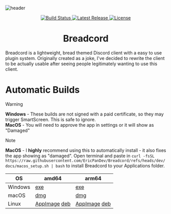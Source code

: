 ![header](https://capsule-render.vercel.app/api?type=soft&height=300&color=gradient&text=Breadcord&textBg=false&animation=fadeIn&desc=Discord%20Client,%20Reimagined.&descAlignY=64)

<p align="center">
  <a href="https://github.com/EricPanDev/Breadcord/actions">
    <img src="https://img.shields.io/github/actions/workflow/status/EricPanDev/Breadcord/release.yml?branch=dev&logo=github&label=Build&logo=bitrise&style=for-the-badge" alt="Build Status">
  </a>
  <a href="https://github.com/EricPanDev/Breadcord/releases">
    <img src="https://img.shields.io/github/v/release/EricPanDev/Breadcord?logo=github&label=Release&style=for-the-badge" alt="Latest Release">
  </a>
  <a href="https://github.com/EricPanDev/Breadcord/blob/main/LICENSE">
    <img src="https://img.shields.io/github/license/EricPanDev/Breadcord?logo=open-source-initiative&logoColor=white&style=for-the-badge" alt="License">
  </a>
</p>

<h1 align="center">Breadcord</h1>

Breadcord is a lightweight, bread themed Discord client with a easy to use plugin system. Originally created as a joke, I've decided to rewrite the client to be actually usable after seeing people legitimately wanting to use this client.

# Automatic Builds
> [!WARNING]  
> **Windows** - These builds are not signed with a paid certificate, so they may trigger SmartScreen. This is safe to ignore.<br>**MacOS** - You will need to approve the app in settings or it will show as "Damaged"

> [!NOTE]
> **MacOS** - I **highly** recommend using this to automatically install - it also fixes the app showing as "damaged". Open terminal and paste in ```curl -fsSL https://raw.githubusercontent.com/EricPanDev/Breadcord/refs/heads/dev/docs/macos_setup.sh | bash``` to install Breadcord to your Applications folder.

| OS      | amd64 | arm64 |
|---------|-------|-------|
| Windows | [exe](https://github.com/ericpandev/breadcord/releases/latest/download/Breadcord-windows-amd64.exe) | [exe](https://github.com/ericpandev/breadcord/releases/latest/download/Breadcord-windows-arm64.exe) |
| macOS   | [dmg](https://github.com/ericpandev/breadcord/releases/latest/download/Breadcord-macos-amd64.dmg)   | [dmg](https://github.com/ericpandev/breadcord/releases/latest/download/Breadcord-macos-arm64.dmg)   |
| Linux   | [AppImage](https://github.com/ericpandev/breadcord/releases/latest/download/Breadcord-linux-amd64.AppImage) [deb](https://github.com/ericpandev/breadcord/releases/latest/download/Breadcord-linux-amd64.deb)   | [AppImage](https://github.com/ericpandev/breadcord/releases/latest/download/Breadcord-linux-arm64.AppImage) [deb](https://github.com/ericpandev/breadcord/releases/latest/download/Breadcord-linux-arm64.deb)